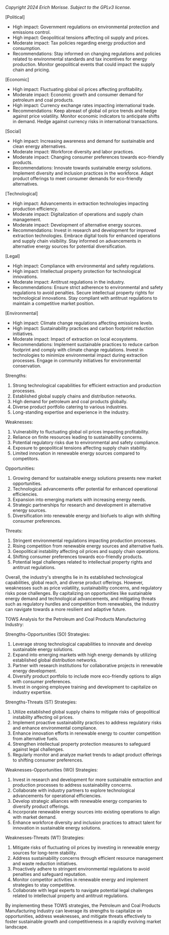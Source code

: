 *Copyright 2024 Erich Morisse.  Subject to the GPLv3 license.*


[Political]
- High impact: Government regulations on environmental protection and emissions control.
- High impact: Geopolitical tensions affecting oil supply and prices.
- Moderate impact: Tax policies regarding energy production and consumption.
- Recommendations: Stay informed on changing regulations and policies related to environmental standards and tax incentives for energy production. Monitor geopolitical events that could impact the supply chain and pricing.

[Economic]
- High impact: Fluctuating global oil prices affecting profitability.
- Moderate impact: Economic growth and consumer demand for petroleum and coal products.
- High impact: Currency exchange rates impacting international trade.
- Recommendations: Keep abreast of global oil price trends and hedge against price volatility. Monitor economic indicators to anticipate shifts in demand. Hedge against currency risks in international transactions.

[Social]
- High impact: Increasing awareness and demand for sustainable and clean energy alternatives.
- Moderate impact: Workforce diversity and labor practices.
- Moderate impact: Changing consumer preferences towards eco-friendly products.
- Recommendations: Innovate towards sustainable energy solutions. Implement diversity and inclusion practices in the workforce. Adapt product offerings to meet consumer demands for eco-friendly alternatives.

[Technological]
- High impact: Advancements in extraction technologies impacting production efficiency.
- Moderate impact: Digitalization of operations and supply chain management.
- Moderate impact: Development of alternative energy sources.
- Recommendations: Invest in research and development for improved extraction technologies. Embrace digital tools for enhanced operations and supply chain visibility. Stay informed on advancements in alternative energy sources for potential diversification.

[Legal]
- High impact: Compliance with environmental and safety regulations.
- High impact: Intellectual property protection for technological innovations.
- Moderate impact: Antitrust regulations in the industry.
- Recommendations: Ensure strict adherence to environmental and safety regulations to avoid penalties. Secure intellectual property rights for technological innovations. Stay compliant with antitrust regulations to maintain a competitive market position.

[Environmental]
- High impact: Climate change regulations affecting emissions levels.
- High impact: Sustainability practices and carbon footprint reduction initiatives.
- Moderate impact: Impact of extraction on local ecosystems.
- Recommendations: Implement sustainable practices to reduce carbon footprint and comply with climate change regulations. Invest in technologies to minimize environmental impact during extraction processes. Engage in community initiatives for environmental conservation.

Strengths:
1. Strong technological capabilities for efficient extraction and production processes.
2. Established global supply chains and distribution networks.
3. High demand for petroleum and coal products globally.
4. Diverse product portfolio catering to various industries.
5. Long-standing expertise and experience in the industry.

Weaknesses:
1. Vulnerability to fluctuating global oil prices impacting profitability.
2. Reliance on finite resources leading to sustainability concerns.
3. Potential regulatory risks due to environmental and safety compliance.
4. Exposure to geopolitical tensions affecting supply chain stability.
5. Limited innovation in renewable energy sources compared to competitors.

Opportunities:
1. Growing demand for sustainable energy solutions presents new market opportunities.
2. Technological advancements offer potential for enhanced operational efficiencies.
3. Expansion into emerging markets with increasing energy needs.
4. Strategic partnerships for research and development in alternative energy sources.
5. Diversification into renewable energy and biofuels to align with shifting consumer preferences.

Threats:
1. Stringent environmental regulations impacting production processes.
2. Rising competition from renewable energy sources and alternative fuels.
3. Geopolitical instability affecting oil prices and supply chain operations.
4. Shifting consumer preferences towards eco-friendly products.
5. Potential legal challenges related to intellectual property rights and antitrust regulations. 

Overall, the industry's strengths lie in its established technological capabilities, global reach, and diverse product offerings. However, weaknesses such as price volatility, sustainability concerns, and regulatory risks pose challenges. By capitalizing on opportunities like sustainable energy demand and technological advancements, and mitigating threats such as regulatory hurdles and competition from renewables, the industry can navigate towards a more resilient and adaptive future.

TOWS Analysis for the Petroleum and Coal Products Manufacturing Industry:

Strengths-Opportunities (SO) Strategies:
1. Leverage strong technological capabilities to innovate and develop sustainable energy solutions.
2. Expand into emerging markets with high energy demands by utilizing established global distribution networks.
3. Partner with research institutions for collaborative projects in renewable energy development.
4. Diversify product portfolio to include more eco-friendly options to align with consumer preferences.
5. Invest in ongoing employee training and development to capitalize on industry expertise.

Strengths-Threats (ST) Strategies:
1. Utilize established global supply chains to mitigate risks of geopolitical instability affecting oil prices.
2. Implement proactive sustainability practices to address regulatory risks and enhance environmental compliance.
3. Enhance innovation efforts in renewable energy to counter competition from alternative fuels.
4. Strengthen intellectual property protection measures to safeguard against legal challenges.
5. Regularly monitor and analyze market trends to adapt product offerings to shifting consumer preferences.

Weaknesses-Opportunities (WO) Strategies:
1. Invest in research and development for more sustainable extraction and production processes to address sustainability concerns.
2. Collaborate with industry partners to explore technological advancements for operational efficiencies.
3. Develop strategic alliances with renewable energy companies to diversify product offerings.
4. Incorporate renewable energy sources into existing operations to align with market demand.
5. Enhance workforce diversity and inclusion practices to attract talent for innovation in sustainable energy solutions.

Weaknesses-Threats (WT) Strategies:
1. Mitigate risks of fluctuating oil prices by investing in renewable energy sources for long-term stability.
2. Address sustainability concerns through efficient resource management and waste reduction initiatives.
3. Proactively adhere to stringent environmental regulations to avoid penalties and safeguard reputation.
4. Monitor competitor activities in renewable energy and implement strategies to stay competitive.
5. Collaborate with legal experts to navigate potential legal challenges related to intellectual property and antitrust regulations.

By implementing these TOWS strategies, the Petroleum and Coal Products Manufacturing Industry can leverage its strengths to capitalize on opportunities, address weaknesses, and mitigate threats effectively to foster sustainable growth and competitiveness in a rapidly evolving market landscape.

